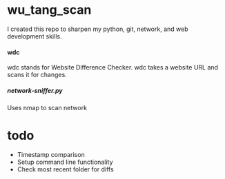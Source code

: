 # wu_tang_scan
I created this repo to sharpen my python, git, network,
and web development skills.

#### wdc
wdc stands for Website Difference Checker. wdc takes a website URL and scans it for changes.

##### network-sniffer.py
Uses nmap to scan network

# todo
- Timestamp comparison
- Setup command line functionality
- Check most recent folder for diffs